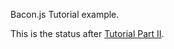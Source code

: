Bacon.js Tutorial example.

This is the status after [Tutorial Part II](http://nullzzz.blogspot.fi/2012/11/baconjs-tutorial-part-ii-get-started.html).
